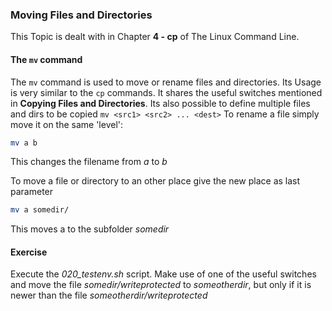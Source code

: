 ### Moving Files and Directories
This Topic is dealt with in Chapter **4 - cp** of The Linux Command Line.

#### The `mv` command

The `mv` command is used to move or rename files and directories.
Its Usage is very similar to the `cp` commands. It shares the useful switches mentioned in **Copying Files and Directories**. Its also possible to define multiple files and dirs to be copied `mv <src1> <src2> ... <dest>` 
To rename a file simply move it on the same 'level':

~~~~bash
mv a b
~~~~

This changes the filename from *a* to *b*

To move a file or directory to an other place give the new place as last parameter

~~~~bash
mv a somedir/
~~~~

This moves a to the subfolder *somedir*

#### Exercise
Execute the *020_testenv.sh* script.
Make use of one of the useful switches and move the file *somedir/writeprotected* to *someotherdir*, but only if it is newer than the file *someotherdir/writeprotected*
